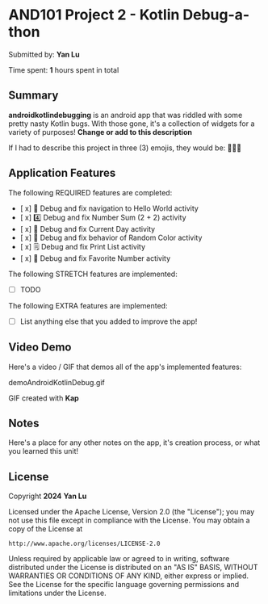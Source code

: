 <!-- (This is a comment) INSTRUCTIONS: Go through this page and fill out any **bolded** entries with their correct values.-->

# AND101 Project 2 - Kotlin Debug-a-thon

Submitted by: **Yan Lu**

Time spent: **1** hours spent in total

## Summary

**androidkotlindebugging** is an android app that was riddled with some pretty nasty Kotlin bugs.  With those gone, it's a collection of widgets for a variety of purposes!  **Change or add to this description**

If I had to describe this project in three (3) emojis, they would be: **📅😀📱**

## Application Features

<!-- (This is a comment) Please be sure to change the [ ] to [x] for any features you completed.  If a feature is not checked [x], you might miss the points for that item! -->

The following REQUIRED features are completed:

- [ x] 👋 Debug and fix navigation to Hello World activity
- [ x] 4️⃣ Debug and fix Number Sum (2 + 2) activity
- [ x] 📅 Debug and fix Current Day activity 
- [ x] 🌈 Debug and fix behavior of Random Color activity
- [ x] 🗒️ Debug and fix Print List activity
- [ x] 💯 Debug and fix Favorite Number activity

The following STRETCH features are implemented:

- [ ] TODO

The following EXTRA features are implemented:

- [ ] List anything else that you added to improve the app!

## Video Demo

Here's a video / GIF that demos all of the app's implemented features:

demoAndroidKotlinDebug.gif


GIF created with **Kap**

<!-- Recommended tools:
- [Kap](https://getkap.co/) for macOS
- [ScreenToGif](https://www.screentogif.com/) for Windows
- [peek](https://github.com/phw/peek) for Linux. -->

## Notes

Here's a place for any other notes on the app, it's creation process, or what you learned this unit!

## License

Copyright **2024** **Yan Lu**

Licensed under the Apache License, Version 2.0 (the "License");
you may not use this file except in compliance with the License.
You may obtain a copy of the License at

    http://www.apache.org/licenses/LICENSE-2.0

Unless required by applicable law or agreed to in writing, software
distributed under the License is distributed on an "AS IS" BASIS,
WITHOUT WARRANTIES OR CONDITIONS OF ANY KIND, either express or implied.
See the License for the specific language governing permissions and
limitations under the License.
